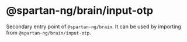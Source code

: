 # @spartan-ng/brain/input-otp

Secondary entry point of `@spartan-ng/brain`. It can be used by importing from `@spartan-ng/brain/input-otp`.
